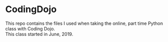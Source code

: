 # CodingDojo

This repo contains the files I used when taking the online, part time Python class with Coding Dojo.  
This class started in June, 2019.
